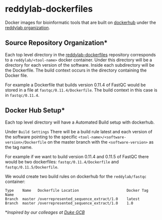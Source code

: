reddylab-dockerfiles
==========

Docker images for bioinformatic tools that are built on [dockerhub](https://hub.docker.com/) under the [reddylab organization](https://hub.docker.com/u/reddylab/).

## Source Repository Organization*

Each top level directory in the [reddylab-dockerfiles](https://github.com/reddylab/reddylab-dockerfiles/) repository
corresponds to a `reddylab/<tool-name>` docker container. Under this directory will be a directory for each version of the software. Inside each subdirectory will be the Dockerfile. The build context occurs in the directory containing the Docker file. 

For example a Dockerfile that builds version 0.11.4 of FastQC would be stored in a file at `fastqc/0.11.4/Dockerfile`.
The build context in this case is in `fastqc/0.11.4`.

## Docker Hub Setup*
Each top level directory will have a Automated Build setup with dockerhub.

Under `Build Settings` There will be a build rule latest and each version of the software pointing to the specific `<tool-name>/<software-version>/Dockerfile` on the master branch with the `<software-version>` as the tag name.

For example if we want to build version 0.11.4 and 0.11.5 of FastQC there would be two dockerfiles: `fastqc/0.11.4/Dockerfile` and `fastqc/0.11.5/Dockerfile`. 

We would create two build rules on dockerhub for the `reddylab/fastqc` container:
```
Type    Name   Dockerfile Location                      Docker Tag Name
Branch  master /overrepresented_sequence_extract/1.0    latest
Branch  master /overrepresented_sequence_extract/1.0    1.0
```

\**Inspired by our colleages at [Duke GCB](http://genome.duke.edu)*